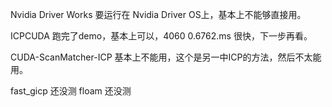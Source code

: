 Nvidia Driver Works 要运行在 Nvidia Driver OS上，基本上不能够直接用。

ICPCUDA 跑完了demo，基本上可以，4060     0.6762.ms 很快，下一步再看。

CUDA-ScanMatcher-ICP 基本上不能用，这个是另一中ICP的方法，然后不太能用。

fast_gicp 还没测
floam 还没测

